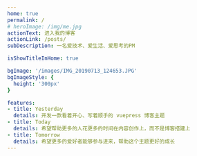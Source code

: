 ```yaml
---
home: true
permalink: /
# heroImage: /img/me.jpg
actionText: 进入我的博客
actionLink: /posts/
subDescription: 一名爱技术、爱生活、爱思考的PM

isShowTitleInHome: true

bgImage: '/images/IMG_20190713_124653.JPG'
bgImageStyle: {
  height: '300px'
}

features:
- title: Yesterday
  details: 开发一款看着开心、写着顺手的 vuepress 博客主题
- title: Today
  details: 希望帮助更多的人花更多的时间在内容创作上，而不是博客搭建上
- title: Tomorrow
  details: 希望更多的爱好者能够参与进来，帮助这个主题更好的成长
---
```

